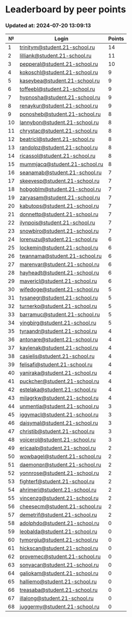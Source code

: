 # Leaderboard by peer points

### Updated at: 2024-07-20 13:09:13

| № | Login | Points |
|---|-------|--------|
|1|trinitym@student.21-school.ru|14|
|2|lilliank@student.21-school.ru|11|
|3|pepperal@student.21-school.ru|10|
|4|kokoschl@student.21-school.ru|9|
|5|kaseybea@student.21-school.ru|9|
|6|toffeebl@student.21-school.ru|9|
|7|hypnosha@student.21-school.ru|9|
|8|renaykur@student.21-school.ru|9|
|9|ponosheb@student.21-school.ru|8|
|10|lannybon@student.21-school.ru|8|
|11|chrystac@student.21-school.ru|8|
|12|beatricl@student.21-school.ru|8|
|13|randolpz@student.21-school.ru|8|
|14|ricassol@student.21-school.ru|8|
|15|mummjacq@student.21-school.ru|8|
|16|seanamab@student.21-school.ru|7|
|17|skeevesp@student.21-school.ru|7|
|18|hobgoblm@student.21-school.ru|7|
|19|zaryasam@student.21-school.ru|7|
|20|kabutops@student.21-school.ru|7|
|21|donnettp@student.21-school.ru|7|
|22|ilynpois@student.21-school.ru|7|
|23|snowbiro@student.21-school.ru|7|
|24|lorenuzu@student.21-school.ru|6|
|25|lockemin@student.21-school.ru|6|
|26|twannama@student.21-school.ru|6|
|27|marenvar@student.21-school.ru|6|
|28|hayheadt@student.21-school.ru|6|
|29|mavericl@student.21-school.ru|6|
|30|wifedoge@student.21-school.ru|5|
|31|tysanegr@student.21-school.ru|5|
|32|turnerko@student.21-school.ru|5|
|33|barramuc@student.21-school.ru|5|
|34|yingbirg@student.21-school.ru|5|
|35|tyraandr@student.21-school.ru|4|
|36|antonare@student.21-school.ru|4|
|37|kaylenak@student.21-school.ru|4|
|38|casielis@student.21-school.ru|4|
|39|felisafi@student.21-school.ru|4|
|40|yaniraka@student.21-school.ru|4|
|41|puckcher@student.21-school.ru|4|
|42|estelaka@student.21-school.ru|4|
|43|milagrkw@student.21-school.ru|4|
|44|unmentia@student.21-school.ru|3|
|45|iggymacl@student.21-school.ru|3|
|46|daisymal@student.21-school.ru|3|
|47|christib@student.21-school.ru|3|
|48|voicerol@student.21-school.ru|3|
|49|ericaalp@student.21-school.ru|2|
|50|wowbagel@student.21-school.ru|2|
|51|daemonpr@student.21-school.ru|2|
|52|yonnrose@student.21-school.ru|2|
|53|fighterf@student.21-school.ru|2|
|54|ahrimeri@student.21-school.ru|2|
|55|vincenzg@student.21-school.ru|2|
|56|cheesecm@student.21-school.ru|2|
|57|demetrif@student.21-school.ru|2|
|58|adolphdo@student.21-school.ru|0|
|59|leobalda@student.21-school.ru|0|
|60|tymorgiu@student.21-school.ru|0|
|61|hickscan@student.21-school.ru|0|
|62|provemec@student.21-school.ru|0|
|63|sonyacar@student.21-school.ru|0|
|64|galiokam@student.21-school.ru|0|
|65|halliemo@student.21-school.ru|0|
|66|treasaba@student.21-school.ru|0|
|67|illalong@student.21-school.ru|0|
|68|juggermy@student.21-school.ru|0|


